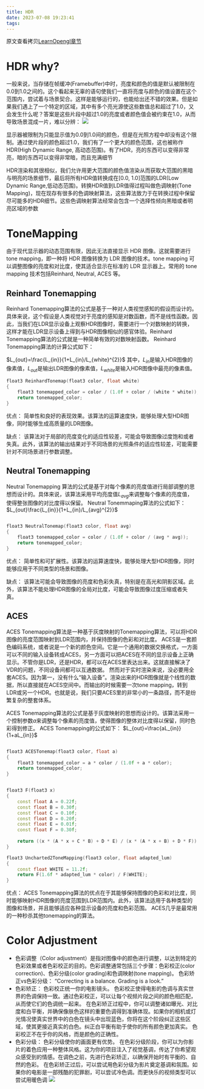 ```yaml
---
title: HDR
date: 2023-07-08 19:23:41
tags:
---
```

原文查看拷贝[LearnOpengl章节](https://learnopengl-cn.github.io/05%20Advanced%20Lighting/06%20HDR/)

# HDR why?
一般来说，当存储在帧缓冲(Framebuffer)中时，亮度和颜色的值是默认被限制在0.0到1.0之间的。这个看起来无辜的语句使我们一直将亮度与颜色的值设置在这个范围内，尝试着与场景契合。这样是能够运行的，也能给出还不错的效果。但是如果我们遇上了一个特定的区域，其中有多个亮光源使这些数值总和超过了1.0，又会发生什么呢？答案是这些片段中超过1.0的亮度或者颜色值会被约束在1.0，从而导致场景混成一片，难以分辨：
![](https://strainbow.oss-cn-hangzhou.aliyuncs.com/20230709125739.png)

显示器被限制为只能显示值为0.0到1.0间的颜色，但是在光照方程中却没有这个限制。通过使片段的颜色超过1.0，我们有了一个更大的颜色范围，这也被称作HDR(High Dynamic Range, 高动态范围)。有了HDR，亮的东西可以变得非常亮，暗的东西可以变得非常暗，而且充满细节

HDR渲染和其很相似，我们允许用更大范围的颜色值渲染从而获取大范围的黑暗与明亮的场景细节，最后将所有HDR值转换成在[0.0, 1.0]范围的LDR(Low Dynamic Range,低动态范围)。转换HDR值到LDR值得过程叫做色调映射(Tone Mapping)，现在现存有很多的色调映射算法，这些算法致力于在转换过程中保留尽可能多的HDR细节。这些色调映射算法经常会包含一个选择性倾向黑暗或者明亮区域的参数

# ToneMapping
由于现代显示器的动态范围有限，因此无法直接显示 HDR 图像。这就需要进行 tone mapping，即一种将 HDR 图像转换为 LDR 图像的技术。tone mapping 可以调整图像的亮度和对比度，使其适合显示在标准的 LDR 显示器上。常用的 tone mapping 技术包括Reinhard, Neutral, ACES 等。

## Reinhard Tonemapping
Reinhard Tonemapping算法的公式是基于一种对人类视觉感知的假设而设计的。具体来说，这个假设是人类视觉对于亮度的感知是对数函数，而不是线性函数。因此，当我们在LDR显示设备上观察HDR图像时，需要进行一个对数映射的转换，这样才能在LDR显示设备上得到与HDR图像相似的感官体验。Reinhard Tonemapping算法的公式就是一种简单有效的对数映射函数。
Reinhard Tonemapping算法的计算公式如下：

$L_{out}=\frac{L_{in}}{1+L_{in}/L_{white}^{2}}$
其中，$L_{in}$是输入HDR图像的像素值，$L_{out}$是输出LDR图像的像素值，$L_{white}$是输入HDR图像中最亮的像素值。

```c++
float3 ReinhardTonemap(float3 color, float white)
{
    float3 tonemapped_color = color / (1.0f + color / (white * white));
    return tonemapped_color;
}
```

优点：
简单性和良好的表现效果。该算法的运算速度快，能够处理大型HDR图像，同时能够生成高质量的LDR图像。

缺点：
该算法对于局部的亮度变化的适应性较差，可能会导致图像过度饱和或者失真。此外，该算法的输出结果对于不同场景的光照条件的适应性较差，可能需要针对不同场景进行参数调整。

## Neutral Tonemapping
Neutral Tonemapping 算法的公式是基于对每个像素的亮度值进行局部调整的思想而设计的。具体来说，该算法采用平均亮度值$L_{avg}$来调整每个像素的亮度值，使得整张图像的对比度得以保留。
Neutral Tonemmaping算法的公式如下：
$L_{out}\frac{L_{in}}{1+L_{in}/L_{avg}^{2}}$


```c++

float3 NeutralTonemap(float3 color, float avg)
{
    float3 tonemapped_color = color / (1.0f + color / (avg * avg));
    return tonemapped_color;
}

```

优点：
简单性和可扩展性。该算法的运算速度快，能够处理大型HDR图像，同时能够应用于不同类型的场景和图像。

缺点：
该算法可能会导致图像的亮度和色彩失真，特别是在高光和阴影区域。此外，该算法不能处理HDR图像的全局对比度，可能会导致图像过度压缩或者失真。

## ACES
ACES Tonemapping算法是一种基于灰度映射的Tonemapping算法，可以将HDR图像的亮度范围映射到LDR范围内，并保持图像的色彩和对比度。
ACES是一套颜色编码系统，或者说是一个新的颜色空间。它是一个通用的数据交换格式，一方面可以不同的输入设备转成ACES，另一方面可以把ACES在不同的显示设备上正确显示。不管你是LDR，还是HDR，都可以在ACES里表达出来。这就直接解决了VDR的问题，不同设备间都可以互通数据。
然而对于实时渲染来说，没必要用全套ACES。因为第一，没有什么“输入设备”。渲染出来的HDR图像就是个线性的数据，所以直接就在ACES空间中。而输出的时候需要一次tone mapping，转到LDR或另一个HDR。也就是说，我们只要ACES里的非常小的一条路径，而不是纷繁复杂的整套体系。

ACES Tonemapping算法的公式是基于灰度映射的思想而设计的。该算法采用一个控制参数$a$来调整每个像素的亮度值，使得图像的整体对比度得以保留，同时色彩得到修正。
ACES Tonemapping的公式如下：
$L_{out}=\frac{aL_{in}}{1+aL_{in}}$

```c++

float3 ACESTonemap(float3 color, float a)
{
    float3 tonemapped_color = a * color / (1.0f + a * color);
    return tonemapped_color;
}

```

```c++

float3 F(float3 x)
{
	const float A = 0.22f;
	const float B = 0.30f;
	const float C = 0.10f;
	const float D = 0.20f;
	const float E = 0.01f;
	const float F = 0.30f;
 
	return ((x * (A * x + C * B) + D * E) / (x * (A * x + B) + D * F)) - E / F;
}

float3 Uncharted2ToneMapping(float3 color, float adapted_lum)
{
	const float WHITE = 11.2f;
	return F(1.6f * adapted_lum * color) / F(WHITE);
}

```

优点：
ACES Tonemapping算法的优点在于其能够保持图像的色彩和对比度，同时能够映射HDR图像的亮度范围到LDR范围内。此外，该算法适用于各种类型的图像和场景，并且能够适应各种显示设备的亮度和色彩范围。
ACES几乎是最常用的一种秒杀其他tonemapping的算法。

# Color Adjustment
- 色彩调整（Color adjustment）是指对图像中的颜色进行调整，以达到特定的色彩效果或者色彩校正的目的。色彩调整通常包括三个步骤：色彩校正(color correction)、色彩分级(color grading)和色调映射(tone mapping)。
色彩矫正vs色彩分级：
“Correcting is a balance. Grading is a look.”
- 色彩矫正：
色彩校正统一你的电影镜头。
色彩校正使得电影的色调与真实世界的色调保持一致。通过色彩校正，可以让每个视频片段之间的颜色相匹配，从而使它们的色调统一起来。
在色彩矫正过程中，你可以调整诸如曝光、对比度和白平衡，并确保像肤色这样的重要色调得到准确体现。如果你的相机或灯光情况使真实世界中的白色在镜头中出现蓝色，你将在这个阶段纠正这些区域，使其更接近真实的白色。纠正白平衡有助于使你的所有颜色更加真实。
色彩校正不在乎你的风格，而是颜色的正确性。
- 色彩分级：
色彩分级使你的画面更有优势。
在色彩分级阶段，你可以为你影片的着色应用一种整体风格。这为你的项目注入了视觉基调，传达了你希望观众感受到的情感。在调色之前，先进行色彩矫正，以确保开始时有平衡的、自然的色彩。
在色彩矫正过后，可以尝试用色彩分级为影片奠定基调和氛围。如果你的电影是一部残酷的犯罪剧，可以尝试冷色调。而更快乐的视频类型可以尝试用暖色调
![](https://strainbow.oss-cn-hangzhou.aliyuncs.com/20230709132420.png)


